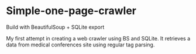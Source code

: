 # Simple-one-page-crawler
 Build with BeautifulSoup + SQLite export

My first attempt in creating a web crawler using BS and SQLite.
It retrieves a data from medical conferences site using regular tag parsing.
